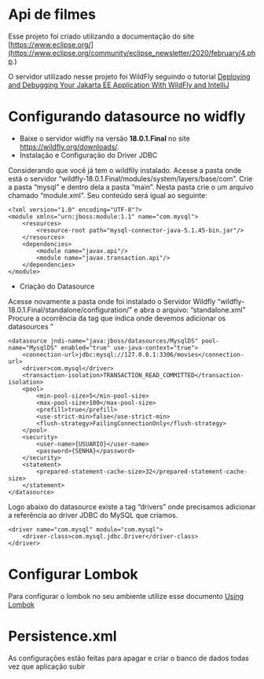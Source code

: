 # Api de filmes
Esse projeto foi criado utilizando a documentação do site [https://www.eclipse.org/](https://www.eclipse.org/community/eclipse_newsletter/2020/february/4.php.)

O servidor utilizado nesse projeto foi WildFly seguindo o tutorial [Deploying and Debugging Your Jakarta EE Application With WildFly and IntelliJ](https://www.youtube.com/watch?v=l4uAJlvb9IY)

# Configurando datasource no widfly
- Baixe o servidor widfly na versão **18.0.1.Final** no site https://wildfly.org/downloads/.
- Instalação e Configuração do Driver JDBC

Considerando que você já tem o wildfily instalado. Acesse a pasta onde está o servidor “wildfly-18.0.1.Final/modules/system/layers/base/com”.
Crie a pasta “mysql” e dentro dela a pasta “main”. Nesta pasta crie o um arquivo chamado “module.xml”. Seu conteúdo será igual ao seguinte:
```
<?xml version="1.0" encoding="UTF-8"?>
<module xmlns="urn:jboss:module:1.1" name="com.mysql">
    <resources>
        <resource-root path="mysql-connector-java-5.1.45-bin.jar"/> 
    </resources>
    <dependencies>
        <module name="javax.api"/>
        <module name="javax.transaction.api"/>
    </dependencies>
</module>
```
- Criação do Datasource

Acesse novamente a pasta onde foi instalado o Servidor Wildfly “wildfly-18.0.1.Final/standalone/configuration/” e abra o arquivo: “standalone.xml”
Procure a ocorrência da tag que indica onde devemos adicionar os datasources ”

```
<datasource jndi-name="java:jboss/datasources/MysqlDS" pool-name="MysqlDS" enabled="true" use-java-context="true">
    <connection-url>jdbc:mysql://127.0.0.1:3306/movies</connection-url>
    <driver>com.mysql</driver>
    <transaction-isolation>TRANSACTION_READ_COMMITTED</transaction-isolation>
    <pool>
        <min-pool-size>5</min-pool-size>
        <max-pool-size>100</max-pool-size>
        <prefill>true</prefill>
        <use-strict-min>false</use-strict-min>
        <flush-strategy>FailingConnectionOnly</flush-strategy>
    </pool>
    <security>
        <user-name>{USUARIO}</user-name>
        <password>{SENHA}</password>
    </security>
    <statement>
        <prepared-statement-cache-size>32</prepared-statement-cache-size>
    </statement>
</datasource>
```

Logo abaixo do datasource existe a tag “drivers” onde precisamos adicionar a referência ao driver JDBC do MySQL que criamos.

```
<driver name="com.mysql" module="com.mysql">
    <driver-class>com.mysql.jdbc.Driver</driver-class>
</driver>
```
# Configurar Lombok

Para configurar o lombok no seu ambiente utilize esse documento [Using Lombok](https://projectlombok.org/setup/overview)

# Persistence.xml

As configurações estão feitas para apagar e criar o banco de dados todas vez que aplicação subir